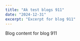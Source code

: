 ```yaml
---
title: "Ak test blogs 911"
date: "2024-12-31"
excerpt: "Excerpt for blog 911"
---
```


Blog content for blog 911
